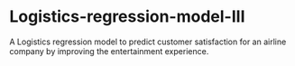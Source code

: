 # Logistics-regression-model-III
A Logistics regression model to predict customer satisfaction for an airline company by improving the entertainment experience.
